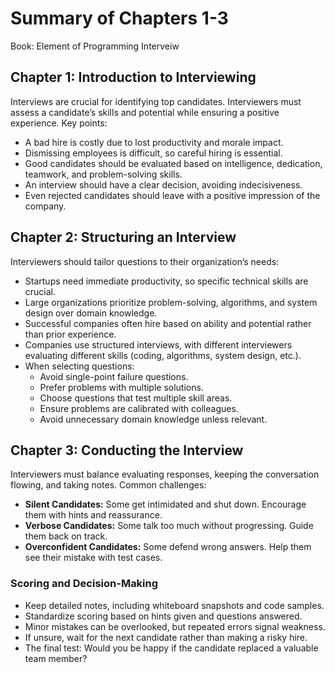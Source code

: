# Summary of Chapters 1-3
Book: Element of Programming Interveiw

## Chapter 1: Introduction to Interviewing
Interviews are crucial for identifying top candidates. Interviewers must assess a candidate’s skills and potential while ensuring a positive experience. Key points:
- A bad hire is costly due to lost productivity and morale impact.
- Dismissing employees is difficult, so careful hiring is essential.
- Good candidates should be evaluated based on intelligence, dedication, teamwork, and problem-solving skills.
- An interview should have a clear decision, avoiding indecisiveness.
- Even rejected candidates should leave with a positive impression of the company.

## Chapter 2: Structuring an Interview
Interviewers should tailor questions to their organization’s needs:
- Startups need immediate productivity, so specific technical skills are crucial.
- Large organizations prioritize problem-solving, algorithms, and system design over domain knowledge.
- Successful companies often hire based on ability and potential rather than prior experience.
- Companies use structured interviews, with different interviewers evaluating different skills (coding, algorithms, system design, etc.).
- When selecting questions:
  - Avoid single-point failure questions.
  - Prefer problems with multiple solutions.
  - Choose questions that test multiple skill areas.
  - Ensure problems are calibrated with colleagues.
  - Avoid unnecessary domain knowledge unless relevant.

## Chapter 3: Conducting the Interview
Interviewers must balance evaluating responses, keeping the conversation flowing, and taking notes. Common challenges:
- **Silent Candidates:** Some get intimidated and shut down. Encourage them with hints and reassurance.
- **Verbose Candidates:** Some talk too much without progressing. Guide them back on track.
- **Overconfident Candidates:** Some defend wrong answers. Help them see their mistake with test cases.

### Scoring and Decision-Making
- Keep detailed notes, including whiteboard snapshots and code samples.
- Standardize scoring based on hints given and questions answered.
- Minor mistakes can be overlooked, but repeated errors signal weakness.
- If unsure, wait for the next candidate rather than making a risky hire.
- The final test: Would you be happy if the candidate replaced a valuable team member?